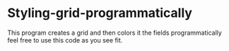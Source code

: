 # Styling-grid-programmatically
This program creates a grid and then colors it the fields programmatically
feel free to use this code as you see fit.
